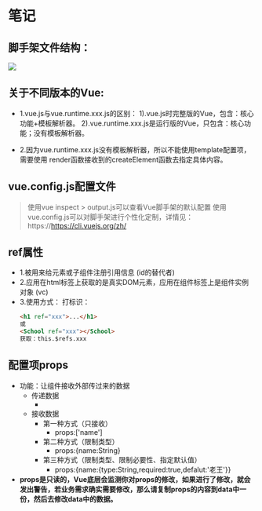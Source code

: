 # 笔记

## 脚手架文件结构：
![](src\assets\tree.png)

## 关于不同版本的Vue:
- 1.vue.js与vue.runtime.xxx.js的区别：
         1).vue.js时完整版的Vue，包含：核心功能+模板解析器。
         2).vue.runtime.xxx.js是运行版的Vue，只包含：核心功能；没有模板解析器。

- 2.因为vue.runtime.xxx.js没有模板解析器，所以不能使用template配置项，需要使用
         render函数接收到的createElement函数去指定具体内容。

## vue.config.js配置文件
> 使用vue inspect > output.js可以查看Vue脚手架的默认配置
> 使用vue.config.js可以对脚手架进行个性化定制，详情见：https://https://cli.vuejs.org/zh/

## ref属性
- 1.被用来给元素或子组件注册引用信息 (id的替代者)
- 2.应用在html标签上获取的是真实DOM元素，应用在组件标签上是组件实例对象 (vc)
- 3.使用方式：
    打标识：
    ```html
    <h1 ref="xxx">...</h1>  
    或 
    <School ref="xxx"></School>
    获取：this.$refs.xxx
    ```

## 配置项props
- 功能：让组件接收外部传过来的数据
  - 传递数据
    - <Demo name="xxx"/>
  - 接收数据
    - 第一种方式（只接收）
      - props:['name']
    - 第二种方式（限制类型）
      - props:{name:String}
    - 第三种方式（限制类型、限制必要性、指定默认值）
      - props:{name:{type:String,required:true,defalut:'老王'}}
- **props是只读的，Vue底层会监测你对props的修改，如果进行了修改，就会发出警告，若业务需求确实需要修改，那么请复制props的内容到data中一份，然后去修改data中的数据。**